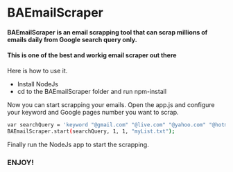 # BAEmailScraper
#### BAEmailScraper is an email scrapping tool that can scrap millions of emails daily from Google search query only.
#### This is one of the best and workig email scraper out there
Here is how to use it.

- Install NodeJs
- cd to the BAEmailScraper folder and run npm-install

Now you can start scrapping your emails.
Open the app.js and configure your keyword and Google pages number you want to scrap.

```sh
var searchQuery = 'keyword "@gmail.com" "@live.com" "@yahoo.com" "@hotmail.com"';
BAEmailScraper.start(searchQuery, 1, 1, "myList.txt");
```
Finally run the NodeJs app to start the scrapping.

### ENJOY!
